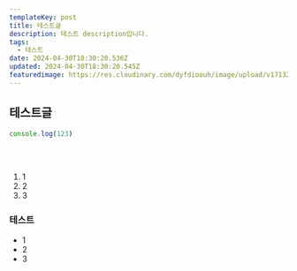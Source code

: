 ```yaml
---
templateKey: post
title: 테스트글
description: 테스트 description입니다.
tags:
  - 테스트
date: 2024-04-30T18:30:20.536Z
updated: 2024-04-30T18:30:20.545Z
featuredimage: https://res.cloudinary.com/dyfdioouh/image/upload/v1713262558/samples/balloons.jpg
---
```

## 테스트글

```js
console.log(123)
```

<br><br>

1. 1
2. 2
3. 3

### 테스트

- 1
- 2
- 3